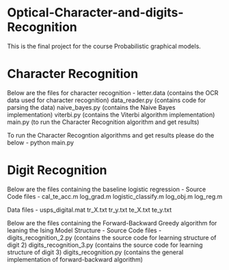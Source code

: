 # Optical-Character-and-digits-Recognition
This is the final project for the course Probabilistic graphical models.

# Character Recognition

Below are the files for character recognition -
  letter.data  (contains the OCR data used for character recognition)
  data_reader.py (contains code for parsing the data)
  naive_bayes.py (contains the Naive Bayes implementation)
  viterbi.py (contains the Viterbi algorithm implementation)
  main.py (to run the Character Recognition algorithm and get results)

To run the Character Recogntion algorithms and get results please do the below -
  python main.py


# Digit Recognition

Below are the files containing the baseline logistic regression -
Source Code files -
  cal_te_acc.m
  log_grad.m
  logistic_classify.m
  log_obj.m
  log_reg.m
  
Data files -
  usps_digital.mat
  tr_X.txt
  tr_y.txt
  te_X.txt
  te_y.txt
  
Below are the files containing the Forward-Backward Greedy algorithm for leaning the Ising Model Structure -
Source Code files -
  digits_recognition_2.py  (contains the source code for learning structure of digit 2)
  digits_recognition_3.py  (contains the source code for learning structure of digit 3)
  digits_recognition.py (contains the general implementation of forward-backward algorithm)
  
